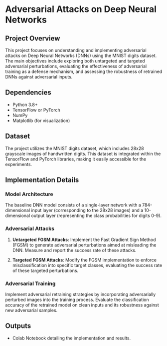 # Adversarial Attacks on Deep Neural Networks

## Project Overview

This project focuses on understanding and implementing adversarial attacks on Deep Neural Networks (DNNs) using the MNIST digits dataset. The main objectives include exploring both untargeted and targeted adversarial perturbations, evaluating the effectiveness of adversarial training as a defense mechanism, and assessing the robustness of retrained DNNs against adversarial inputs.

## Dependencies

- Python 3.8+
- TensorFlow or PyTorch
- NumPy
- Matplotlib (for visualization)

## Dataset

The project utilizes the MNIST digits dataset, which includes 28x28 grayscale images of handwritten digits. This dataset is integrated within the TensorFlow and PyTorch libraries, making it easily accessible for the experiments.

## Implementation Details

### Model Architecture

The baseline DNN model consists of a single-layer network with a 784-dimensional input layer (corresponding to the 28x28 images) and a 10-dimensional output layer (representing the class probabilities for digits 0-9).

### Adversarial Attacks

1. **Untargeted FGSM Attacks**: Implement the Fast Gradient Sign Method (FGSM) to generate adversarial perturbations aimed at misleading the DNN. Measure and report the success rate of these attacks.
   
2. **Targeted FGSM Attacks**: Modify the FGSM implementation to enforce misclassification into specific target classes, evaluating the success rate of these targeted perturbations.

### Adversarial Training

Implement adversarial retraining strategies by incorporating adversarially perturbed images into the training process. Evaluate the classification accuracy of the retrained model on clean inputs and its robustness against new adversarial samples.

## Outputs

- Colab Notebook detailing the implementation and results.

